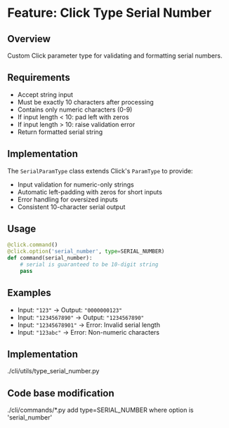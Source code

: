 # Feature: Click Type Serial Number

## Overview
Custom Click parameter type for validating and formatting serial numbers.

## Requirements
- Accept string input
- Must be exactly 10 characters after processing
- Contains only numeric characters (0-9)
- If input length < 10: pad left with zeros
- If input length > 10: raise validation error
- Return formatted serial string

## Implementation
The `SerialParamType` class extends Click's `ParamType` to provide:
- Input validation for numeric-only strings
- Automatic left-padding with zeros for short inputs
- Error handling for oversized inputs
- Consistent 10-character serial output

## Usage
```python
@click.command()
@click.option('serial_number', type=SERIAL_NUMBER)
def command(serial_number):
    # serial is guaranteed to be 10-digit string
    pass
```

## Examples
- Input: `"123"` → Output: `"0000000123"`
- Input: `"1234567890"` → Output: `"1234567890"`
- Input: `"12345678901"` → Error: Invalid serial length
- Input: `"123abc"` → Error: Non-numeric characters

## Implementation
./cli/utils/type_serial_number.py

## Code base modification
./cli/commands/*.py 
add type=SERIAL_NUMBER where option is 'serial_number'